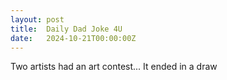 ```yaml
---
layout: post
title:  Daily Dad Joke 4U
date:   2024-10-21T00:00:00Z
---
```

Two artists had an art contest... It ended in a draw
